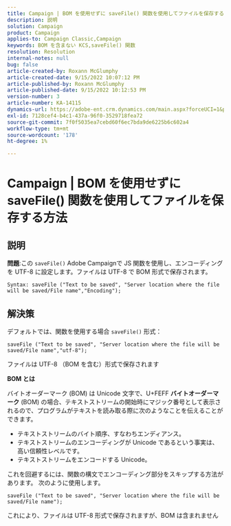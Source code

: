 ```yaml
---
title: Campaign | BOM を使用せずに saveFile() 関数を使用してファイルを保存する方法
description: 説明
solution: Campaign
product: Campaign
applies-to: Campaign Classic,Campaign
keywords: BOM を含まない KCS,saveFile() 関数
resolution: Resolution
internal-notes: null
bug: false
article-created-by: Roxann McGlumphy
article-created-date: 9/15/2022 10:07:12 PM
article-published-by: Roxann McGlumphy
article-published-date: 9/15/2022 10:12:53 PM
version-number: 3
article-number: KA-14115
dynamics-url: https://adobe-ent.crm.dynamics.com/main.aspx?forceUCI=1&pagetype=entityrecord&etn=knowledgearticle&id=5605e9bc-4235-ed11-9db1-00224808679b
exl-id: 7128cef4-b4c1-437a-96f0-3529718fea72
source-git-commit: 7f0f5035ea7cebd60f6ec7bda9de6225b6c602a4
workflow-type: tm+mt
source-wordcount: '178'
ht-degree: 1%

---
```


# Campaign | BOM を使用せずに saveFile() 関数を使用してファイルを保存する方法

## 説明


<b>問題</b>:この `saveFile()` Adobe Campaignで JS 関数を使用し、エンコーディングを UTF-8 に設定します。ファイルは UTF-8 で BOM 形式で保存されます。


```
Syntax: saveFile ("Text to be saved", "Server location where the file will be saved/File name","Encoding");
```



## 解決策


デフォルトでは、関数を使用する場合 `saveFile()` 形式：


```
saveFile ("Text to be saved", "Server location where the file will be saved/File name","utf-8");
```


ファイルは UTF-8 （BOM を含む）形式で保存されます

<b>BOM とは </b>

バイトオーダーマーク (BOM) は Unicode 文字で、U+FEFF <b>バイトオーダーマーク</b> (BOM) の場合、テキストストリームの開始時にマジック番号として表示されるので、プログラムがテキストを読み取る際に次のようなことを伝えることができます。

- テキストストリームのバイト順序、すなわちエンディアンス。
- テキストストリームのエンコーディングが Unicode であるという事実は、高い信頼性レベルです。
- テキストストリームをエンコードする Unicode。


これを回避するには、関数の構文でエンコーディング部分をスキップする方法があります。 次のように使用します。


```
saveFile ("Text to be saved", "Server location where the file will be saved/File name");
```


これにより、ファイルは UTF-8 形式で保存されますが、BOM は含まれません
